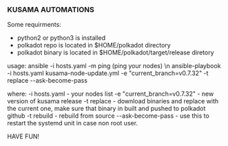### KUSAMA AUTOMATIONS ###

Some requirments:
* python2 or python3 is installed
* polkadot repo is located in $HOME/polkadot directory
* polkadot binary is located in $HOME/polkadot/target/release diretory

usage:
ansible -i hosts.yaml -m ping (ping your nodes) \n
ansible-playbook -i hosts.yaml kusama-node-update.yml -e "current_branch=v0.7.32" -t replace --ask-become-pass

where:
-i hosts.yaml - your nodes list
-e "current_branch=v0.7.32" - new version of kusama release
-t replace - download binaries and replace with the current one, make sure that binary in built and pushed to polkadot github
-t rebuild - rebuild from source
--ask-become-pass - use this to restart the systemd unit in case non root user.

HAVE FUN!
